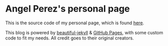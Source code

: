 # Angel Perez's personal page

This is the source code of my personal page, which is found [here](https://aitbw.codes/).

This blog is powered by [beautiful-jekyll](https://github.com/daattali/beautiful-jekyll) & [GitHub Pages](https://pages.github.com/), with
some custom code to fit my needs. All credit goes to their original creators.
